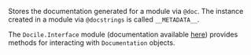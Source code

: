 Stores the documentation generated for a module via `@doc`. The instance
created in a module via `@docstrings` is called `__METADATA__`.

The `Docile.Interface` module (documentation available
[here](interface.html)) provides methods for interacting with
`Documentation` objects.
